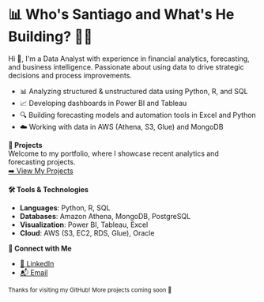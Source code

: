 # 📊 Who's Santiago and What's He Building? 👨‍💻

Hi 👋, I'm a Data Analyst with experience in financial analytics, forecasting, and business intelligence. Passionate about using data to drive strategic decisions and process improvements.

- 📊 Analyzing structured & unstructured data using Python, R, and SQL  
- 📈 Developing dashboards in Power BI and Tableau  
- 🔍 Building forecasting models and automation tools in Excel and Python  
- ☁️ Working with data in AWS (Athena, S3, Glue) and MongoDB  

**📁 Projects**  
Welcome to my portfolio, where I showcase recent analytics and forecasting projects.  
[➡️ View My Projects](https://github.com/SantiagoRios-Pro?tab=repositories)

**🛠️ Tools & Technologies**  
- **Languages**: Python, R, SQL  
- **Databases**: Amazon Athena, MongoDB, PostgreSQL  
- **Visualization**: Power BI, Tableau, Excel  
- **Cloud**: AWS (S3, EC2, RDS, Glue), Oracle  

**🤝 Connect with Me**  
- [📍 LinkedIn](https://linkedin.com/in/santiagorios1)  
- [📬 Email](mailto:rios.santiago.2307@gmail.com)

<sub>Thanks for visiting my GitHub! More projects coming soon 🚀</sub>
